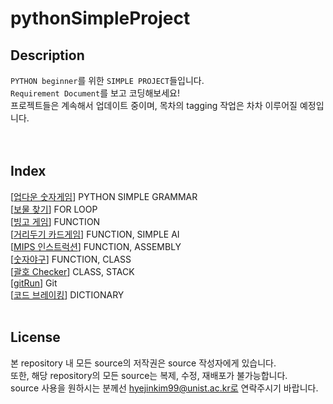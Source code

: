 # pythonSimpleProject

## Description
`PYTHON beginner`를 위한 `SIMPLE PROJECT`들입니다.  
`Requirement Document`를 보고 코딩해보세요!  
프로젝트들은 계속해서 업데이트 중이며, 목차의 tagging 작업은 차차 이루어질 예정입니다.   
<br>
<br>

## Index
[[업다운 숫자게임](https://github.com/happyhddey/pythonSimpleProject/blob/main/project/updown/updownNumberGame.md)] PYTHON SIMPLE GRAMMAR   
[[보물 찾기](https://github.com/happyhddey/pythonSimpleProject/blob/main/project/treasureHunt/treasureHunt.md)] FOR LOOP   
[[빙고 게임](https://github.com/happyhddey/pythonSimpleProject/blob/main/project/allYouNeedIsFunction/bingoGame.md)] FUNCTION   
[[거리두기 카드게임](https://github.com/happyhddey/pythonSimpleProject/blob/main/project/distancingCardGame/distancingCardGame.md)] FUNCTION, SIMPLE AI  
[[MIPS 인스트럭션](https://github.com/happyhddey/pythonSimpleProject/blob/main/project/reverseEngineering/mipsInstruction.md)] FUNCTION, ASSEMBLY  
[[숫자야구](https://github.com/happyhddey/pythonSimpleProject/blob/main/project/bullsAndCows/bullsAndCows.md)] FUNCTION, CLASS  
[[괄호 Checker](https://github.com/happyhddey/pythonSimpleProject/blob/main/project/parenthesis/parenthesisAndParenthesis.md)] CLASS, STACK  
[[gitRun](https://github.com/happyhddey/pythonSimpleProject/blob/main/project/gitRun/gitRun.md)] Git  
[[코드 브레이킹](https://github.com/happyhddey/pythonSimpleProject/blob/main/project/codeBreaking/codeBreaking.md)] DICTIONARY
<br>
<br>

## License
본 repository 내 모든 source의 저작권은 source 작성자에게 있습니다.  
또한, 해당 repository의 모든 source는 복제, 수정, 재배포가 불가능합니다.   
source 사용을 원하시는 분께선 hyejinkim99@unist.ac.kr로 연락주시기 바랍니다.
<br>
<br>
